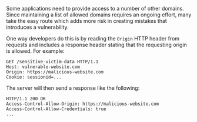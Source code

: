 Some applications need to provide access to a number of other domains. Since maintaining a list of allowed domains requires an ongoing effort, many take the easy route which adds more risk in creating mistakes that introduces a vulnerability.

One way developers do this is by reading the `Origin` HTTP header from requests and includes a response header stating that the requesting origin is allowed. For example:
```http
GET /sensitive-victim-data HTTP/1.1
Host: vulnerable-website.com
Origin: https://malicious-website.com
Cookie: sessionid=...
```
The server will then send a response like the following:
```http
HTTP/1.1 200 OK
Access-Control-Allow-Origin: https://malicious-website.com
Access-Control-Allow-Credentials: true
...
```